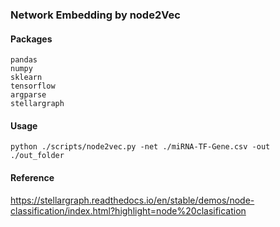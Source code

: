 ### Network Embedding by node2Vec
#### Packages
```
pandas
numpy
sklearn
tensorflow
argparse
stellargraph
```
#### Usage
```
python ./scripts/node2vec.py -net ./miRNA-TF-Gene.csv -out ./out_folder
```
#### Reference
https://stellargraph.readthedocs.io/en/stable/demos/node-classification/index.html?highlight=node%20clasification
